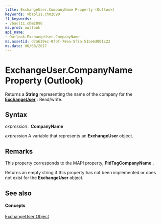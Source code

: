 ```yaml
---
title: ExchangeUser.CompanyName Property (Outlook)
keywords: vbaol11.chm2090
f1_keywords:
- vbaol11.chm2090
ms.prod: outlook
api_name:
- Outlook.ExchangeUser.CompanyName
ms.assetid: d7a630ec-0fbf-78ea-5f2a-51be6d001c23
ms.date: 06/08/2017
---
```



# ExchangeUser.CompanyName Property (Outlook)

Returns a **String** representing the name of the company for the **[ExchangeUser](exchangeuser-object-outlook.md)** . Read/write.


## Syntax

 _expression_ . **CompanyName**

 _expression_ A variable that represents an **ExchangeUser** object.


## Remarks

This property corresponds to the MAPI property, **PidTagCompanyName** .

 Returns an empty string if this property has not been implemented or does not exist for the **ExchangeUser** object.


## See also


#### Concepts


[ExchangeUser Object](exchangeuser-object-outlook.md)


